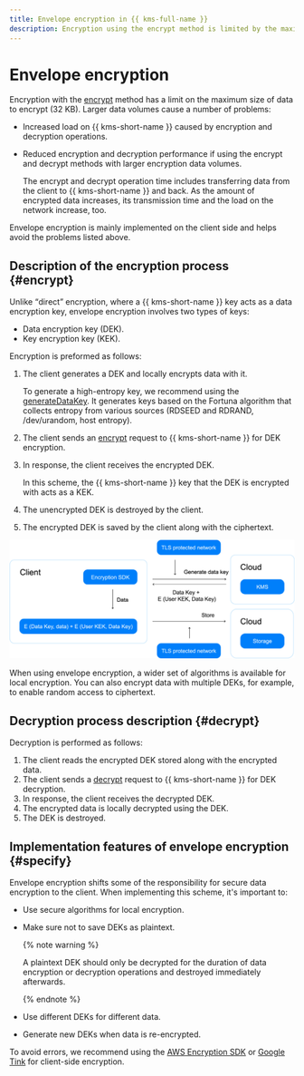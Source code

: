```yaml
---
title: Envelope encryption in {{ kms-full-name }}
description: Encryption using the encrypt method is limited by the maximum size of data to be encrypted (32 KB). As your data volumes increase, {{ kms-short-name }} experiences an increased workload. This results in decreased performance of the _encrypt_ and _decrypt_ methods. Envelope encryption is mainly implemented on the client side and helps avoid these issues.
---
```


# Envelope encryption

Encryption with the [encrypt](../api-ref/SymmetricCrypto/encrypt) method has a limit on the maximum size of data to encrypt (32 KB). Larger data volumes cause a number of problems:
* Increased load on {{ kms-short-name }} caused by encryption and decryption operations.
* Reduced encryption and decryption performance if using the encrypt and decrypt methods with larger encryption data volumes.

    The encrypt and decrypt operation time includes transferring data from the client to {{ kms-short-name }} and back. As the amount of encrypted data increases, its transmission time and the load on the network increase, too.

Envelope encryption is mainly implemented on the client side and helps avoid the problems listed above.

## Description of the encryption process {#encrypt}

Unlike <q>direct</q> encryption, where a {{ kms-short-name }} key acts as a data encryption key, envelope encryption involves two types of keys:
* Data encryption key (DEK).
* Key encryption key (KEK).

Encryption is preformed as follows:
1. The client generates a DEK and locally encrypts data with it.

    To generate a high-entropy key, we recommend using the [generateDataKey](../api-ref/SymmetricCrypto/generateDataKey). It generates keys based on the Fortuna algorithm that collects entropy from various sources (RDSEED and RDRAND, /dev/urandom, host entropy).
1. The client sends an [encrypt](../api-ref/SymmetricCrypto/encrypt.md) request to {{ kms-short-name }} for DEK encryption.
1. In response, the client receives the encrypted DEK.

    In this scheme, the {{ kms-short-name }} key that the DEK is encrypted with acts as a KEK.
1. The unencrypted DEK is destroyed by the client.
1. The encrypted DEK is saved by the client along with the ciphertext.

![image](../../_assets/kms/envelope-encryption.png)

When using envelope encryption, a wider set of algorithms is available for local encryption. You can also encrypt data with multiple DEKs, for example, to enable random access to ciphertext.

## Decryption process description {#decrypt}

Decryption is performed as follows:
1. The client reads the encrypted DEK stored along with the encrypted data.
1. The client sends a [decrypt](../api-ref/SymmetricCrypto/decrypt) request to {{ kms-short-name }} for DEK decryption.
1. In response, the client receives the decrypted DEK.
1. The encrypted data is locally decrypted using the DEK.
1. The DEK is destroyed.


## Implementation features of envelope encryption {#specify}

Envelope encryption shifts some of the responsibility for secure data encryption to the client. When implementing this scheme, it's important to:
* Use secure algorithms for local encryption.
* Make sure not to save DEKs as plaintext.

    {% note warning %}

    A plaintext DEK should only be decrypted for the duration of data encryption or decryption operations and destroyed immediately afterwards.

    {% endnote %}

* Use different DEKs for different data.
* Generate new DEKs when data is re-encrypted.

To avoid errors, we recommend using the [AWS Encryption SDK](../tutorials/encrypt/aws-encryption-sdk.md) or [Google Tink](../tutorials/encrypt/google-tink.md) for client-side encryption.